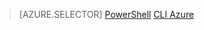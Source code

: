> [AZURE.SELECTOR]
[PowerShell](virtual-network-deploy-multinic-classic-ps.md)
[CLI Azure](virtual-network-deploy-multinic-classic-cli.md)
